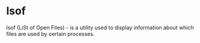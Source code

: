 # lsof

lsof (LiSt of Open Files) - is a utility used to display information about which files are used by certain processes.
